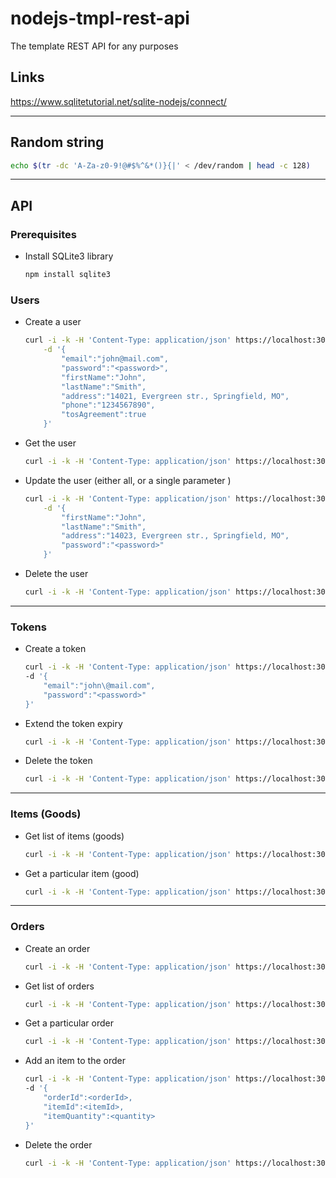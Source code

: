 # nodejs-tmpl-rest-api
The template REST API for any purposes

## Links
<https://www.sqlitetutorial.net/sqlite-nodejs/connect/>

---

## Random string

~~~ bash
echo $(tr -dc 'A-Za-z0-9!@#$%^&*()}{|' < /dev/random | head -c 128)
~~~

---

## API

### Prerequisites

- Install SQLite3 library
    
    ~~~ bash
    npm install sqlite3
    ~~~

### Users

- Create a user

    ~~~ bash
    curl -i -k -H 'Content-Type: application/json' https://localhost:3001/users -X POST \
        -d '{
            "email":"john@mail.com", 
            "password":"<password>", 
            "firstName":"John", 
            "lastName":"Smith", 
            "address":"14021, Evergreen str., Springfield, MO", 
            "phone":"1234567890", 
            "tosAgreement":true
        }'
    ~~~

- Get the user

    ~~~ bash
    curl -i -k -H 'Content-Type: application/json' https://localhost:3001/users -X GET -H 'Authorization: <token>'
    ~~~

- Update the user (either all, or a single parameter )

    ~~~ bash
    curl -i -k -H 'Content-Type: application/json' https://localhost:3001/users -X PUT -H 'Authorization: <token>' \
        -d '{
            "firstName":"John", 
            "lastName":"Smith", 
            "address":"14023, Evergreen str., Springfield, MO", 
            "password":"<password>"
        }'
    ~~~

- Delete the user

    ~~~ bash
    curl -i -k -H 'Content-Type: application/json' https://localhost:3001/users -X DELETE -H 'Authorization: <token>'
    ~~~

---

### Tokens

- Create a token

    ~~~ bash
    curl -i -k -H 'Content-Type: application/json' https://localhost:3001/tokens -X POST \
    -d '{
        "email":"john\@mail.com", 
        "password":"<password>"
    }'
    ~~~

- Extend the token expiry

    ~~~ bash
    curl -i -k -H 'Content-Type: application/json' https://localhost:3001/tokens -X PUT -H 'Authorization: <token>'
    ~~~

- Delete the token

    ~~~ bash
    curl -i -k -H 'Content-Type: application/json' https://localhost:3001/tokens -X DELETE -H 'Authorization: <token>'
    ~~~

---

### Items (Goods)

- Get list of items (goods)

    ~~~ bash
    curl -i -k -H 'Content-Type: application/json' https://localhost:3001/items -X GET -H 'Authorization: <token>'
    ~~~

- Get a particular item (good)

    ~~~ bash
    curl -i -k -H 'Content-Type: application/json' https://localhost:3001/items?itemId=<itemId> -X GET -H 'Authorization: <token>'
    ~~~

---

### Orders

- Create an order

    ~~~ bash
    curl -i -k -H 'Content-Type: application/json' https://localhost:3001/orders -X POST -H 'Authorization: <token>'
    ~~~

- Get list of orders

    ~~~ bash
    curl -i -k -H 'Content-Type: application/json' https://localhost:3001/orders -X GET -H 'Authorization: <token>'
    ~~~

- Get a particular order

    ~~~ bash
    curl -i -k -H 'Content-Type: application/json' https://localhost:3001/orders?orderId=<orderId> -X GET -H 'Authorization: <token>'
    ~~~

- Add an item to the order

    ~~~ bash
    curl -i -k -H 'Content-Type: application/json' https://localhost:3001/orders -X PUT -H 'Authorization: <token>' \
    -d '{
        "orderId":<orderId>, 
        "itemId":<itemId>, 
        "itemQuantity":<quantity>
    }'

    ~~~

- Delete the order

    ~~~ bash
    curl -i -k -H 'Content-Type: application/json' https://localhost:3001/orders?orderId=<orderId> -X DELETE -H 'Authorization: <token>'
    ~~~
